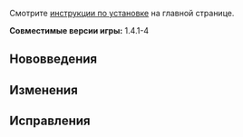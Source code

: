 Смотрите [инструкции по установке](https://github.com/CCDirectLink/crosscode-ru#инструкции-по-установке) на главной странице.

**Совместимые версии игры:** 1.4.1-4

## Нововведения

## Изменения

## Исправления
